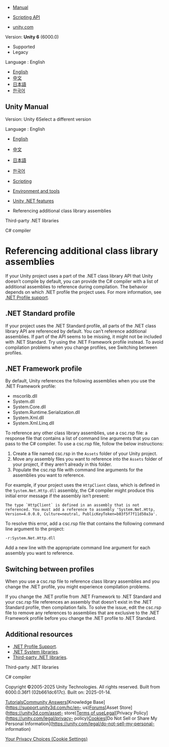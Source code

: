 [](https://docs.unity3d.com)

  * [Manual](../Manual/index.html)
  * [Scripting API](../ScriptReference/index.html)

  * [unity.com](https://unity.com/)

Version: **Unity 6** (6000.0)

  * Supported
  * Legacy

Language : English

  * [English](/Manual/dotnet-profile-assemblies.html)
  * [中文](/cn/current/Manual/dotnet-profile-assemblies.html)
  * [日本語](/ja/current/Manual/dotnet-profile-assemblies.html)
  * [한국어](/kr/current/Manual/dotnet-profile-assemblies.html)

[](https://docs.unity3d.com)

## Unity Manual

Version: Unity 6Select a different version

Language : English

  * [English](/Manual/dotnet-profile-assemblies.html)
  * [中文](/cn/current/Manual/dotnet-profile-assemblies.html)
  * [日本語](/ja/current/Manual/dotnet-profile-assemblies.html)
  * [한국어](/kr/current/Manual/dotnet-profile-assemblies.html)

  * [Scripting](scripting.html)
  * [Environment and tools](environment-and-tools.html)
  * [Unity .NET features](overview-of-dot-net-in-unity.html)
  * Referencing additional class library assemblies

[](dotnet-third-party-libraries.html)

Third-party .NET libraries

[](csharp-compiler.html)

C# compiler

# Referencing additional class library assemblies

If your Unity project uses a part of the .NET class library API that Unity
doesn’t compile by default, you can provide the C# compiler with a list of
additional assemblies to reference during compilation. The behavior depends on
which .NET profile the project uses. For more information, see [.NET Profile
support](dotnet-profile-support.html).

## .NET Standard profile

If your project uses the .NET Standard profile, all parts of the .NET class
library API are referenced by default. You can’t reference additional
assemblies. If part of the API seems to be missing, it might not be included
with .NET Standard. Try using the .NET Framework profile instead. To avoid
compilation problems when you change profiles, see Switching between profiles.

## .NET Framework profile

By default, Unity references the following assemblies when you use the .NET
Framework profile:

  * mscorlib.dll
  * System.dll
  * System.Core.dll
  * System.Runtime.Serialization.dll
  * System.Xml.dll
  * System.Xml.Linq.dll

To reference any other class library assemblies, use a csc.rsp file: a
response file that contains a list of command line arguments that you can pass
to the C# compiler. To use a csc.rsp file, follow the below instructions:

  1. Create a file named csc.rsp in the `Assets` folder of your Unity project.
  2. Move any assembly files you want to reference into the `Assets` folder of your project, if they aren’t already in this folder.
  3. Populate the csc.rsp file with command line arguments for the assemblies you want to reference.

For example, if your project uses the `HttpClient` class, which is defined in
the `System.Net.Http.dll` assembly, the C# compiler might produce this initial
error message if the assembly isn’t present:

    
    
    The type `HttpClient` is defined in an assembly that is not referenced. You must add a reference to assembly 'System.Net.Http, Version=4.0.0.0, Culture=neutral, PublicKeyToken=b03f5f7f11d50a3a'.
    
    

To resolve this error, add a csc.rsp file that contains the following command
line argument to the project:

    
    
    -r:System.Net.Http.dll
    
    

Add a new line with the appropriate command line argument for each assembly
you want to reference.

## Switching between profiles

When you use a csc.rsp file to reference class library assemblies and you
change the .NET profile, you might experience compilation problems.

If you change the .NET profile from .NET Framework to .NET Standard and your
csc.rsp file references an assembly that doesn’t exist in the .NET Standard
profile, then compilation fails. To solve the issue, edit the csc.rsp file to
remove any references to assemblies that are exclusive to the .NET Framework
profile before you change the .NET profile to .NET Standard.

## Additional resources

  * [.NET Profile Support](dotnet-profile-support.html).
  * [.NET System libraries](dotnet-system-libraries.html).
  * [Third-party .NET libraries](dotnet-third-party-libraries.html).

[](dotnet-third-party-libraries.html)

Third-party .NET libraries

[](csharp-compiler.html)

C# compiler

Copyright ©2005-2025 Unity Technologies. All rights reserved. Built from
6000.0.36f1 (02b661dc617c). Built on: 2025-01-14.

[Tutorials](https://learn.unity.com/)[Community
Answers](https://answers.unity3d.com)[Knowledge
Base](https://support.unity3d.com/hc/en-
us)[Forums](https://forum.unity3d.com)[Asset Store](https://unity3d.com/asset-
store)[Terms of
use](https://docs.unity3d.com/Manual/TermsOfUse.html)[Legal](https://unity.com/legal)[Privacy
Policy](https://unity.com/legal/privacy-
policy)[Cookies](https://unity.com/legal/cookie-policy)[Do Not Sell or Share
My Personal Information](https://unity.com/legal/do-not-sell-my-personal-
information)

[Your Privacy Choices (Cookie Settings)](javascript:void\(0\);)

